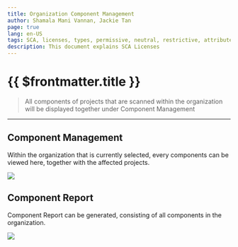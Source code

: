 ```yaml
---
title: Organization Component Management
author: Shamala Mani Vannan, Jackie Tan
page: true
lang: en-US
tags: SCA, licenses, types, permissive, neutral, restrictive, attributes
description: This document explains SCA Licenses
---
```


<ClientOnly>

# {{ $frontmatter.title }}

> All components of projects that are scanned within the organization will be displayed together under Component Management

<hr class="thick" />

## Component Management

Within the organization that is currently selected, every components can be viewed here, together with the affected projects.

  <div style="flex: 1;">
    <img src="/images/SCA/component-management.png" />
  </div>

## Component Report

Component Report can be generated, consisting of all components in the organization.

  <div style="flex: 1;">
    <img src="/images/SCA/component-management-report.png" />
  </div>

</ClientOnly>